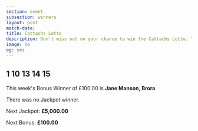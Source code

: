 ```yaml
---
section: event
subsection: winners
layout: post
match-date:
title: Cattachs Lotto
description: Don't miss out on your chance to win the Cattachs Lotto. There's a Jackpot of £5000 sitting waiting for a lucky winner.
image: no
og: yes
---
```


## 1 10 13 14 15

This week's Bonus Winner of £100.00 is **Jane Manson, Brora**

There was no Jackpot winner.

Next Jackpot: **£5,000.00**

Next Bonus: **£100.00**